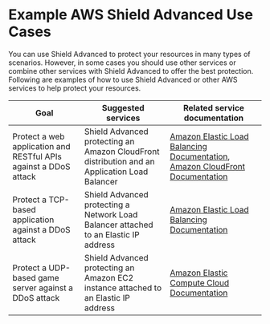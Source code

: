 # Example AWS Shield Advanced Use Cases<a name="aws-shield-use-case"></a>

You can use Shield Advanced to protect your resources in many types of scenarios\. However, in some cases you should use other services or combine other services with Shield Advanced to offer the best protection\. Following are examples of how to use Shield Advanced or other AWS services to help protect your resources\.


| Goal | Suggested services | Related service documentation | 
| --- | --- | --- | 
| Protect a web application and RESTful APIs against a DDoS attack | Shield Advanced protecting an Amazon CloudFront distribution and an Application Load Balancer | [Amazon Elastic Load Balancing Documentation](https://aws.amazon.com/documentation/elastic-load-balancing/), [Amazon CloudFront Documentation](https://aws.amazon.com/documentation/cloudfront/) | 
| Protect a TCP\-based application against a DDoS attack | Shield Advanced protecting a Network Load Balancer attached to an Elastic IP address | [Amazon Elastic Load Balancing Documentation](https://aws.amazon.com/documentation/elastic-load-balancing/) | 
| Protect a UDP\-based game server against a DDoS attack | Shield Advanced protecting an Amazon EC2 instance attached to an Elastic IP address | [Amazon Elastic Compute Cloud Documentation](https://aws.amazon.com/documentation/ec2/) | 